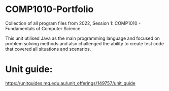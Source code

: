 # COMP1010-Portfolio
Collection of all program files from 2022, Session 1: COMP1010 - Fundamentals of Computer Science

This unit utilised Java as the main programming language and focused on problem solving methods and also challenged the ability to create test code that covered all situations and scenarios.

# Unit guide:
https://unitguides.mq.edu.au/unit_offerings/149757/unit_guide
